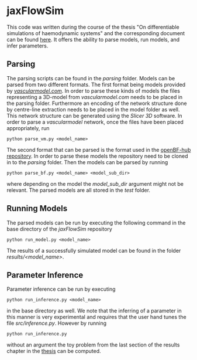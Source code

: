 # jaxFlowSim
This code was written during the course of the thesis "On differentiable simulations of haemodynamic systems" and the corresponding document can be found [here](https://github.com/DiegoRenner/On-fast-simulations-of-cardiac-function). It offers the ability to parse models, run models, and infer parameters.

## Parsing
The parsing scripts can be found in the _parsing_ folder. Models can be parsed from two different formats. The first format being models provided by [_vascularmodel.com_](https://vascularmodel.com). In order to parse these kinds of models the files representing a 3D-model from _vascularmodel.com_ needs to be placed in the parsing folder. Furthermore an encoding of the network structure done by centre-line extraction needs to be placed in the model folder as well. This network structure can be generated using the _Slicer 3D_ software. In order to parse a _vascularmodel_ network, once the files have been placed appropriately, run
```
python parse_vm.py <model_name>
```
The second format that can be parsed is the format used in the [openBF-hub repository](https://github.com/alemelis/openBF-hub). In order to parse these models the repository need to be cloned in to the _parsing_ folder. Then the models can be parsed by running

```
python parse_bf.py <model_name> <model_sub_dir>
```
where depending on the model the _model\_sub\_dir_ argument might not be relevant. The parsed models are all stored in the _test_ folder.

## Running Models
The parsed models can be run by executing the following command in the base directory of the _jaxFlowSim_ repository

```
python run_model.py <model_name>
```
The results of a successfully simulated model can be found in the folder _results/<model\_name>_.

## Parameter Inference
Parameter inference can be run by executing
```
python run_inference.py <model_name>
```
in the base directory as well. We note that the inferring of a parameter in this manner is very experimental and requires that the user hand tunes the file _src/inference.py_. However by running 

```
python run_inference.py 
```

without an argument the toy problem from the last section of the results chapter in the [thesis](https://github.com/DiegoRenner/On-fast-simulations-of-cardiac-function) can be computed.